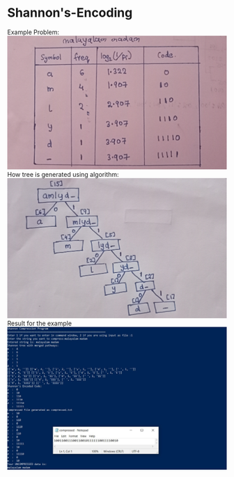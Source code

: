 # Shannon's-Encoding
Example Problem:
![](sample_outputs/example.jpg)
How tree is generated using algorithm:
![](sample_outputs/Algorithm.jpg)
Result for the example
![](sample_outputs/1.jpg)

